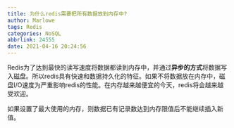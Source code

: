 ```yaml
---
title: 为什么redis需要把所有数据放到内存中?
author: Marlowe
tags: Redis
categories: NoSQL
abbrlink: 24555
date: 2021-04-16 20:24:56
---
```


<!--more-->

Redis为了达到最快的读写速度将数据都读到内存中，并通过**异步的方式**将数据写入磁盘。所以redis具有快速和数据持久化的特征。如果不将数据放在内存中，磁盘I/O速度为严重影响redis的性能。在内存越来越便宜的今天，redis将会越来越受欢迎。

如果设置了最大使用的内存，则数据已有记录数达到内存限值后不能继续插入新值。